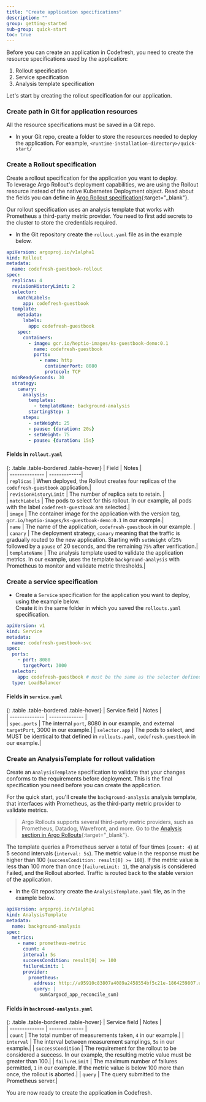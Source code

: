 ```yaml
---
title: "Create application specifications"
description: ""
group: getting-started
sub-group: quick-start
toc: true
---
```


Before you can create an application in Codefresh, you need to create the resource specifications used by the application:

1. Rollout specification
1. Service specification
1. Analysis template specification


Let's start by creating the rollout specification for our application. 


### Create path in Git for application resources
All the resource specifications must be saved in a Git repo. 

* In your Git repo, create a folder to store the resources needed to deploy the application.
  For example, `<runtime-installation-directory>/quick-start/`

### Create a Rollout specification

Create a rollout specification for the application you want to deploy.  
To leverage Argo Rollout's deployment capabilities, we are using the Rollout resource instead of the native Kubernetes Deployment object.
Read about the fields you can define in [Argo Rollout specification](https://argoproj.github.io/argo-rollouts/features/specification/){:target="\_blank"}. 

Our rollout specification uses an analysis template that works with Prometheus a third-party metric provider. You need to first add secrets to the cluster to store the credentials required. 

* In the Git repository create the `rollout.yaml` file as in the example below.


```yaml
apiVersion: argoproj.io/v1alpha1
kind: Rollout
metadata:
  name: codefresh-guestbook-rollout
spec:
  replicas: 4
  revisionHistoryLimit: 2
  selector:
    matchLabels:
      app: codefresh-guestbook
  template:
    metadata:
      labels:
        app: codefresh-guestbook
    spec:
      containers:
        - image: gcr.io/heptio-images/ks-guestbook-demo:0.1
          name: codefresh-guestbook
          ports:
            - name: http
              containerPort: 8080
              protocol: TCP
  minReadySeconds: 30
  strategy:
    canary:
      analysis:
        templates:
          - templateName: background-analysis
        startingStep: 1
      steps:
        - setWeight: 25
        - pause: {duration: 20s}
        - setWeight: 75
        - pause: {duration: 15s}
```

####  Fields in `rollout.yaml`

{: .table .table-bordered .table-hover}
|  Field                             | Notes        |  
| --------------                     | -------------|  
| `replicas`                         | When deployed, the Rollout creates four replicas of the `codefresh-guestbook` application.|  
| `revisionHistoryLimit`             | The number of replica sets to retain.  |      
| `matchLabels`                      | The pods to select for this rollout. In our example, all pods with the label `codefresh-guestbook` are selected.|      
| `image`                            | The container image for the application with the version tag, `gcr.io/heptio-images/ks-guestbook-demo:0.1` in our example.|                             
| `name`                             | The name of the application, `codefresh-guestbook` in our example. |       
| `canary`                           | The deployment strategy, `canary` meaning that the traffic is gradually routed to the new application. Starting with `setWeight` of`25%` followed by a `pause` of 20 seconds, and the remaining `75%` after verification.|  
| `templateName`                      | The analysis template used to validate the application metrics. In our example, uses the template `background-analysis` with Prometheus to monitor and validate metric thresholds.|  


### Create a service specification
* Create a `Service` specification for the application you want to deploy, using the example below.  
  Create it in the same folder in which you saved the `rollouts.yaml` specification. 

```yaml
apiVersion: v1
kind: Service
metadata:
  name: codefresh-guestbook-svc
spec:
  ports:
    - port: 8080
      targetPort: 3000
  selector:
    app: codefresh-guestbook # must be the same as the selector defined in rollouts.yaml
  type: LoadBalancer
```

####  Fields in `service.yaml`

{: .table .table-bordered .table-hover}
|  Service field            |  Notes |  
| --------------            | --------------           |  
| `spec.ports`              | The internal `port`, 8080 in our example, and external `targetPort`, 3000 in our example.| 
| `selector.app`            | The pods to select, and MUST be identical to that defined in `rollouts.yaml`, `codefresh.guestbook` in our example.| 

### Create an AnalysisTemplate for rollout validation
Create an `AnalysisTemplate` specification to validate that your changes conforms to the requirements before deployment. This is the final specification you need before you can create the application.

For the quick start, you'll create the `background-analysis` analysis template, that interfaces with Prometheus, as the third-party metric provider to validate metrics. 
> Argo Rollouts supports several third-party metric providers, such as Prometheus, Datadog, Wavefront, and more. Go to the [Analysis section in Argo Rollouts](https://argoproj.github.io/argo-rollouts/){:target="\_blank"}. 


The template queries a Prometheus server a total of four times (`count: 4`) at 5 second intervals (`interval: 5s`). The metric value in the response must be higher than 100 (`successCondition: result[0] >= 100`). If the metric value is less than 100 more than once (`failureLimit: 1`), the analysis is considered Failed, and the Rollout aborted. Traffic is routed back to the stable version of the application.

* In the Git repository create the `AnalysisTemplate.yaml` file, as in the example below.


```yaml
apiVersion: argoproj.io/v1alpha1
kind: AnalysisTemplate
metadata:
  name: background-analysis
spec:
  metrics:
    - name: prometheus-metric
      count: 4
      interval: 5s
      successCondition: result[0] >= 100
      failureLimit: 1
      provider:
        prometheus:
          address: http://a95910c83807a4089a2458554bf5c21e-1864259807.us-east-1.elb.amazonaws.com:9090
          query: |
            sum(argocd_app_reconcile_sum)
```

####  Fields in `backround-analysis.yaml`

{: .table .table-bordered .table-hover}
|  Service field            |  Notes |  
| --------------            | --------------           |  
| `count`                   | The total number of measurements taken, `4` in our example.| 
| `interval`                | The interval between measurement samplings, `5s` in our example.| 
| `successCondition`        | The requirement for the rollout to be considered a success. In our example, the resulting metric value must be greater than 100.|
| `failureLimit`            | The maximum number of failures permitted, `1` in our example. If the metric value is below 100 more than once, the rollout is aborted.|
| `query`                   | The query submitted to the Prometheus server.|

You are now ready to create the application in Codefresh. 
